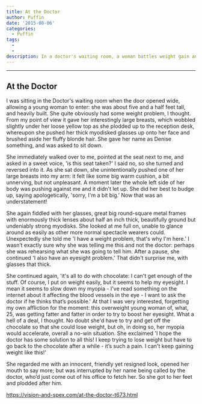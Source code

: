 ```yaml
---
title: At the Doctor
author: Puffin
date: '2015-08-06'
categories:
  - Puffin
tags:
  - 
  - 
description: In a doctor's waiting room, a woman battles weight gain and an unusual solution to her eyesight problem.
---
```

------------------
At the Doctor
------------------
 
I was sitting in the Doctor's waiting room when the door opened wide, allowing a young woman to enter: she was about five and a half feet tall, and heavily built. She quite obviously had some weight problem, I thought. From my point of view it gave her interestingly large breasts, which wobbled slightly under her loose yellow top as she plodded up to the reception desk, whereupon she pushed her thick myodisked glasses up onto her face and brushed aside her fluffy blonde hair. She gave her name as Denise something, and was asked to sit down.

She immediately walked over to me, pointed at the seat next to me, and asked in a sweet voice, 
'is this seat taken?'
I said no, so she turned and reversed into it. As she sat down, she unintentionally pushed one of her large breasts into my arm: it felt like some big warm cushion, a bit unnerving, but not unpleasant. A moment later the whole left side of her body was pushing against me and it didn't let up. She did her best to budge up, saying apologetically,
'sorry, I'm a bit big.'
Now that was an understatement!

She again fiddled with her glasses, great big round-square metal frames with enormously thick lenses about half an inch thick, beautifully ground but undeniably strong myodisks. She looked at me full on, unable to glance around as easily as other more normal spectacle wearers could. Unexpectedly she told me
'I have a weight problem, that's why I'm here.'
I wasn’t exactly sure why she was telling me this and not the doctor: perhaps she was rehearsing what she was going to tell him. After a pause, she continued
'I also have an eyesight problem.'
That didn't surprise me, with glasses that thick.

She continued again,
'it's all to do with chocolate: I can't get enough of the stuff. Of course, I put on weight easily, but it seems to help my eyesight. I mean it seems to slow down my myopia - I've read something on the internet about it affecting the blood vessels in the eye - I want to ask the doctor if he thinks that’s possible.'
At that I was very interested, forgetting my own affliction for the moment: this overweight young woman of, what, 25, was getting fatter and fatter in order to try to boost her eyesight. What a hell of a deal, I thought. No doubt she'd have to try and get off the chocolate so that she could lose weight, but oh, in doing so, her myopia would accelerate, overall a no-win situation. She exclaimed
'I hope the doctor has some solution to all this! I keep trying to lose weight but have to go back to the chocolate after a while - it’s such a pain. I can't keep gaining weight like this!'

She regarded me with an innocent, friendly yet resigned look, opened her mouth to say more; but was interrupted by her name being called by the doctor, who’d just come out of his office to fetch her. So she got to her feet and plodded after him.

https://vision-and-spex.com/at-the-doctor-t673.html
